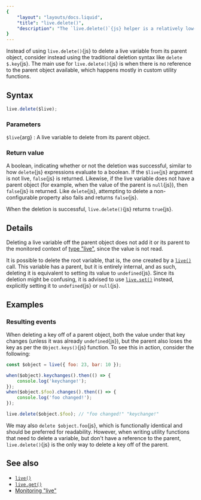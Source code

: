 ```yaml
---
{
	"layout": "layouts/docs.liquid",
	"title": "live.delete()",
	"description": "The `live.delete()`{js} helper is a relatively low-level way to delete a live variable from its parent object, similar to the `delete`{js} operator."
}
---
```


Instead of using `live.delete()`{js} to delete a live variable from its parent object, consider instead using the traditional deletion syntax like `delete $.key`{js}. The main use for `live.delete()`{js} is when there is no reference to the parent object available, which happens mostly in custom utility functions.

## Syntax

```js
live.delete($live);
```

### Parameters

`$live`{arg}
: A live variable to delete from its parent object.

### Return value

A boolean, indicating whether or not the deletion was successful, similar to how `delete`{js} expressions evaluate to a boolean. If the `$live`{js} argument is not live, `false`{js} is returned. Likewise, if the live variable does not have a parent object (for example, when the value of the parent is `null`{js}), then `false`{js} is returned. Like `delete`{js}, attempting to delete a non-configurable property also fails and returns `false`{js}.

When the deletion is successful, `live.delete()`{js} returns `true`{js}.

## Details

Deleting a live variable off the parent object does not add it or its parent to the monitored context of [type "live"](/docs/monitor/live/), since the value is not read.

It is possible to delete the root variable, that is, the one created by a [`live()`](/docs/live/) call. This variable has a parent, but it is entirely internal, and as such, deleting it is equivalent to setting its value to `undefined`{js}. Since its deletion might be confusing, it is advised to use [`live.set()`](/docs/live/set/) instead, explicitly setting it to `undefined`{js} or `null`{js}.

## Examples

### Resulting events

When deleting a key off of a parent object, both the value under that key changes (unless it was already `undefined`{js}), but the parent also loses the key as per the `Object.keys()`{js} function. To see this in action, consider the following:

```js
const $object = live({ foo: 23, bar: 10 });

when($object).keychanges().then(() => {
	console.log('keychange!');
});
when($object.$foo).changes().then(() => {
	console.log('foo changed!');
});

live.delete($object.$foo); // "foo changed!" "keychange!"
```

We may also `delete $object.foo`{js}, which is functionally identical and should be preferred for readability. However, when writing utility functions that need to delete a variable, but don't have a reference to the parent, `live.delete()`{js} is the only way to delete a key off of the parent.

## See also

- [`live()`](/docs/live/)
- [`live.get()`](/docs/live/get/)
- [Monitoring "live"](/docs/monitor/live/)
